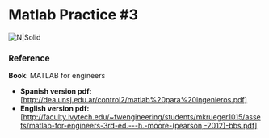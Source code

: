 
# Matlab Practice #3

![N|Solid](https://4.bp.blogspot.com/-oTPnC0tg8E4/VO47qj8Md6I/AAAAAAAAC48/Gs0A_FVoEfY/s1600/matlablogo.jpg)


### Reference
**Book**: MATLAB for engineers

 - **Spanish version pdf:** [http://dea.unsj.edu.ar/control2/matlab%20para%20ingenieros.pdf]
 - **English version pdf:** [http://faculty.ivytech.edu/~fwengineering/students/mkrueger1015/assets/matlab-for-engineers-3rd-ed.---h.-moore-(pearson,-2012)-bbs.pdf]

